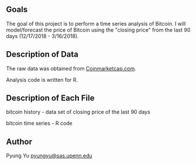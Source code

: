 Goals
------------------------
The goal of this project is to perform a time series analysis of Bitcoin. I will model/forecast the price of Bitcoin using the "closing price" from the last 90 days (12/17/2018 - 3/16/2018).


Description of Data
-----------------------
The raw data was obtained from [Coinmarketcap.com](https://coinmarketcap.com/currencies/bitcoin/historical-data/).

Analysis code is written for R.


Description of Each File 
--------------------------------
bitcoin history - data set of closing price of the last 90 days

bitcoin time series - R code


Author
----------------------
Pyung Yu    <pyungyu@sas.upenn.edu>
